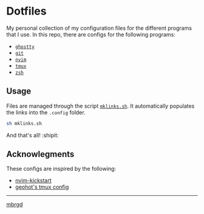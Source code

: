 # Dotfiles

My personal collection of my configuration files for the different programs that
I use. In this repo, there are configs for the following programs:

+ [`ghostty`](./ghostty/config)
+ [`git`](./git/config)
+ [`nvim`](./nvim/init.lua)
+ [`tmux`](./tmux/tmux.conf)
+ [`zsh`](./zsh/)

## Usage

Files are managed through the script [`mklinks.sh`](./mklinks.sh). It
automatically populates the links into the `.config` folder.

```sh
sh mklinks.sh
```

And that's all! :shipit:

## Acknowlegments

These configs are inspired by the following:

+ [nvim-kickstart](https://github.com/nvim-lua/kickstart.nvim)
+ [geohot's tmux config](https://github.com/geohot/configuration/blob/master/.tmux.conf)

---
[mbrgd](mailto:mig.rodrigues@gmail.com)
